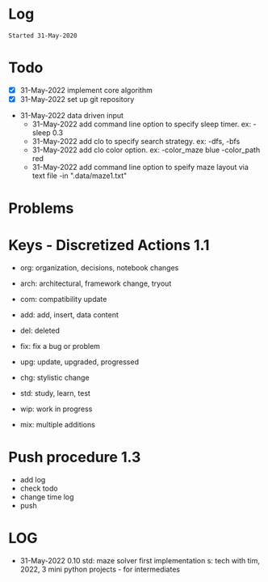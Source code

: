 # Log
`Started 31-May-2020`

# Todo
- [x] 31-May-2022 implement core algorithm
- [x] 31-May-2022 set up git repository
- 31-May-2022 data driven input
    - 31-May-2022 add command line option to specify sleep timer. ex: -sleep 0.3
    - 31-May-2022 add clo to specify search strategy. ex: -dfs, -bfs
    - 31-May-2022 add clo color option. ex: -color_maze blue -color_path red
    - 31-May-2022 add command line option to speify maze layout via text file -in ".data/maze1.txt" 

# Problems

# Keys - Discretized Actions 1.1
- org: organization, decisions, notebook changes
- arch: architectural, framework change, tryout

- com: compatibility update
- add: add, insert, data content

- del: deleted
- fix: fix a bug or problem
- upg: update, upgraded, progressed
- chg: stylistic change

- std: study, learn, test
- wip: work in progress
- mix: multiple additions

# Push procedure 1.3
- add log
- check todo
- change time log
- push

# LOG
- 31-May-2022 0.10      std: maze solver first implementation s: tech with tim, 2022, 3 mini python projects - for intermediates